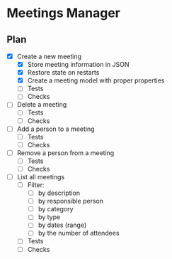 # Meetings Manager

## Plan

- [x] Create a new meeting 
  - [x] Store meeting information in JSON
  - [x] Restore state on restarts
  - [x] Create a meeting model with proper properties
  - [ ] Tests
  - [ ] Checks
- [ ] Delete a meeting
  - [ ] Tests 
  - [ ] Checks
- [ ] Add a person to a meeting
  - [ ] Tests 
  - [ ] Checks
- [ ] Remove a person from a meeting
  - [ ] Tests
  - [ ] Checks
- [ ] List all meetings
  - [ ] Filter:
    - [ ] by description 
    - [ ] by responsible person 
    - [ ] by category 
    - [ ] by type 
    - [ ] by dates (range) 
    - [ ] by the number of attendees 
  - [ ] Tests
  - [ ] Checks
